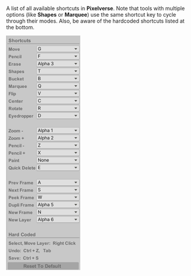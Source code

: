 #

A list of all available shortcuts in **Pixelverse**. Note that tools with multiple options 
(like **Shapes** or **Marquee**) use the same shortcut key to cycle through their modes. Also, be 
aware of the hardcoded shortcuts listed at the bottom.

![Pixel art tutorial](./images/Shortcuts.png)

